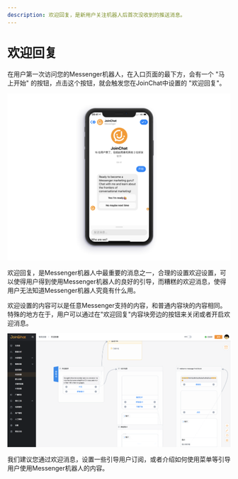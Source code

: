 ```yaml
---
description: 欢迎回复，是新用户关注机器人后首次没收到的推送消息。
---
```


# 欢迎回复

在用户第一次访问您的Messenger机器人，在入口页面的最下方，会有一个 "马上开始" 的按钮，点击这个按钮，就会触发您在JoinChat中设置的 "欢迎回复"。  


![&#x793A;&#x4F8B;&#x56FE;](../../.gitbook/assets/image%20%2872%29.png)

欢迎回复，是Messenger机器人中最重要的消息之一，合理的设置欢迎设置，可以使得用户得到使用Messenger机器人的良好的引导，而糟糕的欢迎消息，使得用户无法知道Messenger机器人究竟有什么用。

欢迎设置的内容可以是任意Messenger支持的内容，和普通内容块的内容相同。  
特殊的地方在于，用户可以通过在"欢迎回复"内容块旁边的按钮来关闭或者开启欢迎消息。

![&#x6B22;&#x8FCE;&#x56DE;&#x590D;](../../.gitbook/assets/image%20%28155%29.png)

我们建议您通过欢迎消息，设置一些引导用户订阅，或者介绍如何使用菜单等引导用户使用Messenger机器人的内容。

